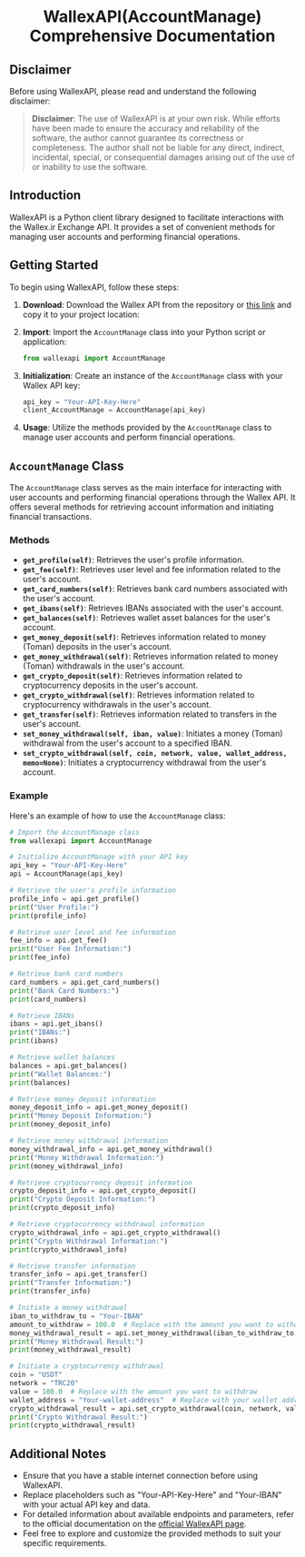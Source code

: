 # <p align="center"> WallexAPI(AccountManage) Comprehensive Documentation

## Disclaimer

Before using WallexAPI, please read and understand the following disclaimer:

> **Disclaimer**: The use of WallexAPI is at your own risk. While efforts have been made to ensure the accuracy and reliability of the software, the author cannot guarantee its correctness or completeness. The author shall not be liable for any direct, indirect, incidental, special, or consequential damages arising out of the use of or inability to use the software.

## Introduction

WallexAPI is a Python client library designed to facilitate interactions with the Wallex.ir Exchange API. It provides a set of convenient methods for managing user accounts and performing financial operations.

## Getting Started

To begin using WallexAPI, follow these steps:

1. **Download**: Download the Wallex API from the repository or [this link](https://codeload.github.com/mohzeh/WallexApi/zip/refs/heads/main) and copy it to your project location:

2. **Import**: Import the `AccountManage` class into your Python script or application:

   ```python
   from wallexapi import AccountManage
   ```

3. **Initialization**: Create an instance of the `AccountManage` class with your Wallex API key:

   ```python
   api_key = "Your-API-Key-Here"
   client_AccountManage = AccountManage(api_key)
   ```

4. **Usage**: Utilize the methods provided by the `AccountManage` class to manage user accounts and perform financial operations.

## `AccountManage` Class

The `AccountManage` class serves as the main interface for interacting with user accounts and performing financial operations through the Wallex API. It offers several methods for retrieving account information and initiating financial transactions.

### Methods

- **`get_profile(self)`**: Retrieves the user's profile information.
- **`get_fee(self)`**: Retrieves user level and fee information related to the user's account.
- **`get_card_numbers(self)`**: Retrieves bank card numbers associated with the user's account.
- **`get_ibans(self)`**: Retrieves IBANs associated with the user's account.
- **`get_balances(self)`**: Retrieves wallet asset balances for the user's account.
- **`get_money_deposit(self)`**: Retrieves information related to money (Toman) deposits in the user's account.
- **`get_money_withdrawal(self)`**: Retrieves information related to money (Toman) withdrawals in the user's account.
- **`get_crypto_deposit(self)`**: Retrieves information related to cryptocurrency deposits in the user's account.
- **`get_crypto_withdrawal(self)`**: Retrieves information related to cryptocurrency withdrawals in the user's account.
- **`get_transfer(self)`**: Retrieves information related to transfers in the user's account.
- **`set_money_withdrawal(self, iban, value)`**: Initiates a money (Toman) withdrawal from the user's account to a specified IBAN.
- **`set_crypto_withdrawal(self, coin, network, value, wallet_address, memo=None)`**: Initiates a cryptocurrency withdrawal from the user's account.

### Example

Here's an example of how to use the `AccountManage` class:

```python
# Import the AccountManage class
from wallexapi import AccountManage

# Initialize AccountManage with your API key
api_key = "Your-API-Key-Here"
api = AccountManage(api_key)

# Retrieve the user's profile information
profile_info = api.get_profile()
print("User Profile:")
print(profile_info)

# Retrieve user level and fee information
fee_info = api.get_fee()
print("User Fee Information:")
print(fee_info)

# Retrieve bank card numbers
card_numbers = api.get_card_numbers()
print("Bank Card Numbers:")
print(card_numbers)

# Retrieve IBANs
ibans = api.get_ibans()
print("IBANs:")
print(ibans)

# Retrieve wallet balances
balances = api.get_balances()
print("Wallet Balances:")
print(balances)

# Retrieve money deposit information
money_deposit_info = api.get_money_deposit()
print("Money Deposit Information:")
print(money_deposit_info)

# Retrieve money withdrawal information
money_withdrawal_info = api.get_money_withdrawal()
print("Money Withdrawal Information:")
print(money_withdrawal_info)

# Retrieve cryptocurrency deposit information
crypto_deposit_info = api.get_crypto_deposit()
print("Crypto Deposit Information:")
print(crypto_deposit_info)

# Retrieve cryptocurrency withdrawal information
crypto_withdrawal_info = api.get_crypto_withdrawal()
print("Crypto Withdrawal Information:")
print(crypto_withdrawal_info)

# Retrieve transfer information
transfer_info = api.get_transfer()
print("Transfer Information:")
print(transfer_info)

# Initiate a money withdrawal
iban_to_withdraw_to = "Your-IBAN"
amount_to_withdraw = 100.0  # Replace with the amount you want to withdraw
money_withdrawal_result = api.set_money_withdrawal(iban_to_withdraw_to, amount_to_withdraw)
print("Money Withdrawal Result:")
print(money_withdrawal_result)

# Initiate a cryptocurrency withdrawal
coin = "USDT"
network = "TRC20"
value = 100.0  # Replace with the amount you want to withdraw
wallet_address = "Your-wallet-address"  # Replace with your wallet address
crypto_withdrawal_result = api.set_crypto_withdrawal(coin, network, value, wallet_address)
print("Crypto Withdrawal Result:")
print(crypto_withdrawal_result)
```

## Additional Notes

- Ensure that you have a stable internet connection before using WallexAPI.
- Replace placeholders such as "Your-API-Key-Here" and "Your-IBAN" with your actual API key and data.
- For detailed information about available endpoints and parameters, refer to the official documentation on the [official WallexAPI page](https://api-docs.wallex.ir/).
- Feel free to explore and customize the provided methods to suit your specific requirements.

